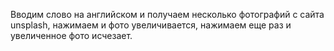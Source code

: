 Вводим слово на английском и получаем несколько фотографий с сайта unsplash, нажимаем и фото увеличивается, нажимаем еще раз и увеличенное фото исчезает. 
